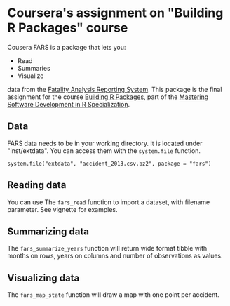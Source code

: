 # Coursera's assignment on "Building R Packages" course

Cousera FARS is a package that lets you:

- Read
- Summaries
- Visualize

data from the [Fatality Analysis Reporting System][FARS]. 
This package is the final assignment for the  course [Building R Packages][course],
part of the [Mastering Software Development in R Specialization][specialization].


## Data


FARS data needs to be in your working directory. It is located under "inst/extdata". You can access them with the `system.file` function.

```{r, eval=FALSE }
system.file("extdata", "accident_2013.csv.bz2", package = "fars")
```

## Reading data

 You can use
The `fars_read` function to import a dataset, with filename parameter. 
See vignette for examples.


## Summarizing data

The `fars_summarize_years` function will return wide format tibble with
months on rows, years on columns and number of observations as values.


## Visualizing data

The `fars_map_state` function will draw a map with one point per accident.

[FARS]: https://www.nhtsa.gov/research-data/fatality-analysis-reporting-system-fars
[course]: https://www.coursera.org/learn/r-packages
[specialization]: https://www.coursera.org/specializations/r


